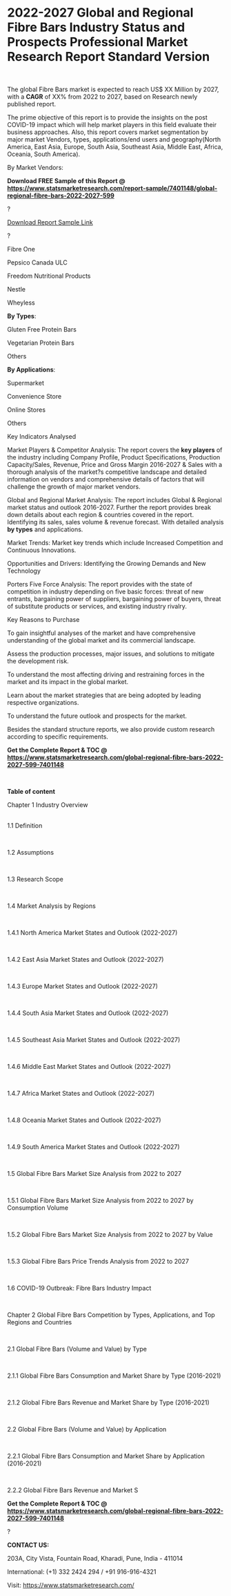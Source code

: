 <h1>2022-2027 Global and Regional Fibre Bars Industry Status and Prospects Professional Market Research Report Standard Version</h1><br/><p>The global Fibre Bars market is expected to reach US$ XX Million by 2027, with a <strong>CAGR</strong> of XX% from 2022 to 2027, based on Research newly published report.</p>
 
 
 
 <p>The prime objective of this report is to provide the insights on the post COVID-19 impact which will help market players in this field evaluate their business approaches. Also, this report covers market segmentation by major market Vendors, types, applications/end users and geography(North America, East Asia, Europe, South Asia, Southeast Asia, Middle East, Africa, Oceania, South America).</p>
 
 
 
 <p>By Market Vendors:</p>
 
 
 
 <div><b>Download FREE Sample of this Report @ <a href="https://www.statsmarketresearch.com/download-free-sample/7401148/global-regional-fibre-bars-2022-2027-599">https://www.statsmarketresearch.com/report-sample/7401148/global-regional-fibre-bars-2022-2027-599</a></b></div>
 
 
 
 <p>? </p>
 
 
 
 <p><a href="https://www.statsmarketresearch.com/download-free-sample/7401148/global-regional-fibre-bars-2022-2027-599">Download Report Sample Link</a></p>
 
 
 
 <p>? </p>
 
 
 
 <p>Fibre One</p>
 
 
 
 <p>Pepsico Canada ULC</p>
 
 
 
 <p>Freedom Nutritional Products</p>
 
 
 
 <p>Nestle</p>
 
 
 
 <p>Wheyless</p>
 
 
 
 <p><strong>By Types</strong>:</p>
 
 
 
 <p>Gluten Free Protein Bars</p>
 
 
 
 <p>Vegetarian Protein Bars</p>
 
 
 
 <p>Others</p>
 
 
 
 <p><strong><strong>By Applications</strong></strong>:</p>
 
 
 
 <p>Supermarket</p>
 
 
 
 <p>Convenience Store</p>
 
 
 
 <p>Online Stores</p>
 
 
 
 <p>Others</p>
 
 
 
 <p>Key Indicators Analysed</p>
 
 
 
 <p>Market Players & Competitor Analysis: The report covers the <strong>key players</strong> of the industry including Company Profile, Product Specifications, Production Capacity/Sales, Revenue, Price and Gross Margin 2016-2027 & Sales with a thorough analysis of the market?s competitive landscape and detailed information on vendors and comprehensive details of factors that will challenge the growth of major market vendors.</p>
 
 
 
 <p>Global and Regional Market Analysis: The report includes Global & Regional market status and outlook 2016-2027. Further the report provides break down details about each region & countries covered in the report. Identifying its sales, sales volume & revenue forecast. With detailed analysis <strong>by types</strong> and applications.</p>
 
 
 
 <p>Market Trends: Market key trends which include Increased Competition and Continuous Innovations.</p>
 
 
 
 <p>Opportunities and Drivers: Identifying the Growing Demands and New Technology</p>
 
 
 
 <p>Porters Five Force Analysis: The report provides with the state of competition in industry depending on five basic forces: threat of new entrants, bargaining power of suppliers, bargaining power of buyers, threat of substitute products or services, and existing industry rivalry.</p>
 
 
 
 <p>Key Reasons to Purchase</p>
 
 
 
 <p>To gain insightful analyses of the market and have comprehensive understanding of the global market and its commercial landscape.</p>
 
 
 
 <p>Assess the production processes, major issues, and solutions to mitigate the development risk.</p>
 
 
 
 <p>To understand the most affecting driving and restraining forces in the market and its impact in the global market.</p>
 
 
 
 <p>Learn about the market strategies that are being adopted by leading respective organizations.</p>
 
 
 
 <p>To understand the future outlook and prospects for the market.</p>
 
 
 
 <p>Besides the standard structure reports, we also provide custom research according to specific requirements.</p>
 
 
 
 <div><b>Get the Complete Report & TOC @ <a href="https://www.statsmarketresearch.com/global-regional-fibre-bars-2022-2027-599-7401148">https://www.statsmarketresearch.com/global-regional-fibre-bars-2022-2027-599-7401148</a></b></div>
 
 
 
 <p><br />
 
 <b>Table of content</b></p>
 
 
 
 <p>Chapter 1 Industry Overview<br />
 
 <br />
 
 1.1 Definition<br />
 
 <br />
 
 1.2 Assumptions<br />
 
 <br />
 
 1.3 Research Scope<br />
 
 <br />
 
 1.4 Market Analysis by Regions<br />
 
 <br />
 
 1.4.1 North America Market States and Outlook (2022-2027)<br />
 
 <br />
 
 1.4.2 East Asia Market States and Outlook (2022-2027)<br />
 
 <br />
 
 1.4.3 Europe Market States and Outlook (2022-2027)<br />
 
 <br />
 
 1.4.4 South Asia Market States and Outlook (2022-2027)<br />
 
 <br />
 
 1.4.5 Southeast Asia Market States and Outlook (2022-2027)<br />
 
 <br />
 
 1.4.6 Middle East Market States and Outlook (2022-2027)<br />
 
 <br />
 
 1.4.7 Africa Market States and Outlook (2022-2027)<br />
 
 <br />
 
 1.4.8 Oceania Market States and Outlook (2022-2027)<br />
 
 <br />
 
 1.4.9 South America Market States and Outlook (2022-2027)<br />
 
 <br />
 
 1.5 Global Fibre Bars Market Size Analysis from 2022 to 2027<br />
 
 <br />
 
 1.5.1 Global Fibre Bars Market Size Analysis from 2022 to 2027 by Consumption Volume<br />
 
 <br />
 
 1.5.2 Global Fibre Bars Market Size Analysis from 2022 to 2027 by Value<br />
 
 <br />
 
 1.5.3 Global Fibre Bars Price Trends Analysis from 2022 to 2027<br />
 
 <br />
 
 1.6 COVID-19 Outbreak: Fibre Bars Industry Impact<br />
 
 <br />
 
 Chapter 2 Global Fibre Bars Competition by Types, Applications, and Top Regions and Countries<br />
 
 <br />
 
 2.1 Global Fibre Bars (Volume and Value) by Type<br />
 
 <br />
 
 2.1.1 Global Fibre Bars Consumption and Market Share by Type (2016-2021)<br />
 
 <br />
 
 2.1.2 Global Fibre Bars Revenue and Market Share by Type (2016-2021)<br />
 
 <br />
 
 2.2 Global Fibre Bars (Volume and Value) by Application<br />
 
 <br />
 
 2.2.1 Global Fibre Bars Consumption and Market Share by Application (2016-2021)<br />
 
 <br />
 
 2.2.2 Global Fibre Bars Revenue and Market S</p>
 
 
 
 <div><b>Get the Complete Report & TOC @ <a href="https://www.statsmarketresearch.com/global-regional-fibre-bars-2022-2027-599-7401148">https://www.statsmarketresearch.com/global-regional-fibre-bars-2022-2027-599-7401148</a></b></div>
 
 
 
 <p>? </p>
 
 
 
 <p><b>CONTACT US:</b><br />
 
 203A, City Vista, Fountain Road, Kharadi, Pune, India - 411014<br />
 
 International: (+1) 332 2424 294 / +91 916-916-4321<br />
 
 Visit: <a href="https://www.statsmarketresearch.com/">https://www.statsmarketresearch.com/</a></p>